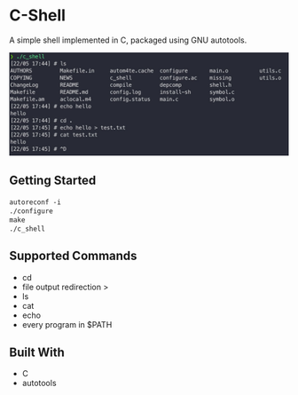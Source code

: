 # C-Shell
A simple shell implemented in C, packaged using GNU autotools.

![Screenshot](./screenshot.jpg)
## Getting Started
```
autoreconf -i
./configure
make
./c_shell
```
## Supported Commands
- cd
- file output redirection >
- ls
- cat
- echo
- every program in $PATH

## Built With
- C
- autotools
